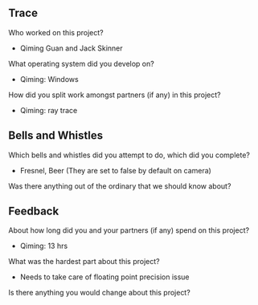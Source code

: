 ## Trace

Who worked on this project?

- Qiming Guan and Jack Skinner

What operating system did you develop on?

- Qiming: Windows

How did you split work amongst partners (if any) in this project?

- Qiming: ray trace


## Bells and Whistles

Which bells and whistles did you attempt to do, which did you complete?

- Fresnel, Beer (They are set to false by default on camera)

Was there anything out of the ordinary that we should know about?

## Feedback

About how long did you and your partners (if any) spend on this project?

- Qiming: 13 hrs

What was the hardest part about this project?

- Needs to take care of floating point precision issue

Is there anything you would change about this project?

